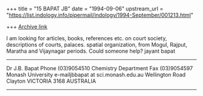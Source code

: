 +++
title = "15 BAPAT JB"
date = "1994-09-06"
upstream_url = "https://list.indology.info/pipermail/indology/1994-September/001213.html"

+++
[Archive link](https://list.indology.info/pipermail/indology/1994-September/001213.html)

I am looking for articles, books, references etc. on court society,
descriptions of courts, palaces. spatial organization, from Mogul, 
Rajput, Maratha and Vijaynagar periods. Could someone help?
jayant bapat
____________________________________________________________________
Dr J.B. Bapat                                     Phone (03)9054510
Chemistry Department                              Fax   (03)9054597 
Monash University                   e-mailjbbapat at sci.monash.edu.au
Wellington Road
Clayton  VICTORIA  3168 AUSTRALIA
___________________________________________________________________





